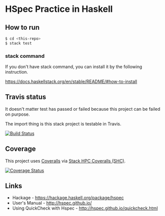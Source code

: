 # HSpec Practice in Haskell

## How to run

```sh
$ cd <this-repo>
$ stack test
```

### stack command

If you don't have stack command, you can install it by the following instruction.

https://docs.haskellstack.org/en/stable/README/#how-to-install

## Travis status

It doesn't  matter test has passed or failed because this project can be failed on purpose.

The import thing is this stack project is testable in Travis.

 
[![Build Status](https://travis-ci.org/nwtgck/hspec-prac-haskell.svg?branch=master)](https://travis-ci.org/nwtgck/hspec-prac-haskell)

## Coverage

This project uses [Coveralls](https://coveralls.io/) via [Stack HPC Coveralls (SHC)](https://github.com/rubik/stack-hpc-coveralls).

[![Coverage Status](https://coveralls.io/repos/github/nwtgck/hspec-prac-haskell/badge.svg?branch=develop)](https://coveralls.io/github/nwtgck/hspec-prac-haskell?branch=develop)



## Links
* Hackage - https://hackage.haskell.org/package/hspec
* User's Manual - http://hspec.github.io/
* Using QuickCheck with Hspec - http://hspec.github.io/quickcheck.html
